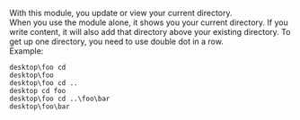 With this module, you update or view your current directory. <br>
When you use the module alone, it shows you your current directory.
If you write content, it will also add that directory above your existing directory.
To get up one directory, you need to use double dot in a row. <br>
Example: <br>

```
desktop\foo cd
desktop\foo
desktop\foo cd ..
desktop cd foo
desktop\foo cd ..\foo\bar
desktop\foo\bar 
```

